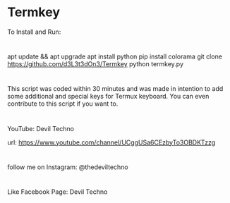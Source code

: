# Termkey
To Install and Run:
#
apt update && apt upgrade
apt install python
pip install colorama
git clone https://github.com/d3L3t3dOn3/Termkey
python termkey.py
#
This script was coded within 30 minutes and was made in intention to add some additional and special keys for Termux keyboard.
You can even contribute to this script if you want to.
#
YouTube: Devil Techno

url: https://www.youtube.com/channel/UCggUSa6CEzbyTo3OBDKTzzg
#
follow me on Instagram: @thedeviltechno
#
Like Facebook Page: Devil Techno

